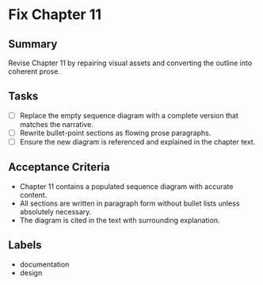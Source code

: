 # Fix Chapter 11

## Summary
Revise Chapter 11 by repairing visual assets and converting the outline into coherent prose.

## Tasks
- [ ] Replace the empty sequence diagram with a complete version that matches the narrative.
- [ ] Rewrite bullet-point sections as flowing prose paragraphs.
- [ ] Ensure the new diagram is referenced and explained in the chapter text.

## Acceptance Criteria
- Chapter 11 contains a populated sequence diagram with accurate content.
- All sections are written in paragraph form without bullet lists unless absolutely necessary.
- The diagram is cited in the text with surrounding explanation.

## Labels
- documentation
- design

